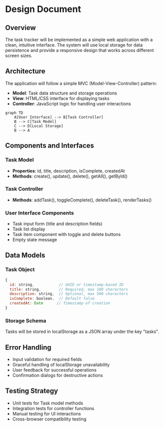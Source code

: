# Design Document

## Overview

The task tracker will be implemented as a simple web application with a clean, intuitive interface. The system will use local storage for data persistence and provide a responsive design that works across different screen sizes.

## Architecture

The application will follow a simple MVC (Model-View-Controller) pattern:

- **Model**: Task data structure and storage operations
- **View**: HTML/CSS interface for displaying tasks
- **Controller**: JavaScript logic for handling user interactions

```mermaid
graph TD
    A[User Interface] --> B[Task Controller]
    B --> C[Task Model]
    C --> D[Local Storage]
    B --> A
```

## Components and Interfaces

### Task Model
- **Properties**: id, title, description, isComplete, createdAt
- **Methods**: create(), update(), delete(), getAll(), getById()

### Task Controller
- **Methods**: addTask(), toggleComplete(), deleteTask(), renderTasks()

### User Interface Components
- Task input form (title and description fields)
- Task list display
- Task item component with toggle and delete buttons
- Empty state message

## Data Models

### Task Object
```javascript
{
  id: string,           // UUID or timestamp-based ID
  title: string,        // Required, max 100 characters
  description: string,  // Optional, max 500 characters
  isComplete: boolean,  // Default false
  createdAt: Date      // Timestamp of creation
}
```

### Storage Schema
Tasks will be stored in localStorage as a JSON array under the key "tasks".

## Error Handling

- Input validation for required fields
- Graceful handling of localStorage unavailability
- User feedback for successful operations
- Confirmation dialogs for destructive actions

## Testing Strategy

- Unit tests for Task model methods
- Integration tests for controller functions
- Manual testing for UI interactions
- Cross-browser compatibility testing